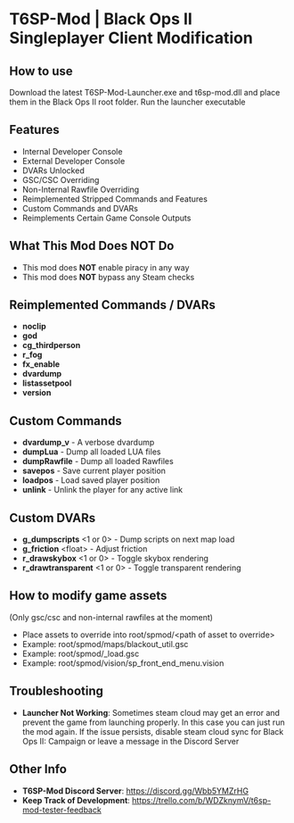 # T6SP-Mod | Black Ops II Singleplayer Client Modification

## How to use
Download the latest T6SP-Mod-Launcher.exe and t6sp-mod.dll and place them in the Black Ops II root folder. Run the launcher executable

## Features
- Internal Developer Console
- External Developer Console
- DVARs Unlocked
- GSC/CSC Overriding
- Non-Internal Rawfile Overriding
- Reimplemented Stripped Commands and Features
- Custom Commands and DVARs
- Reimplements Certain Game Console Outputs

## What This Mod Does NOT Do
- This mod does **NOT** enable piracy in any way
- This mod does **NOT** bypass any Steam checks

## Reimplemented Commands / DVARs
- **noclip**
- **god**
- **cg_thirdperson**
- **r_fog**
- **fx_enable**
- **dvardump**
- **listassetpool**
- **version**

## Custom Commands
- **dvardump_v** - A verbose dvardump
- **dumpLua** - Dump all loaded LUA files
- **dumpRawfile** - Dump all loaded Rawfiles
- **savepos** - Save current player position
- **loadpos** - Load saved player position
- **unlink** - Unlink the player for any active link

## Custom DVARs
- **g_dumpscripts** \<1 or 0\> - Dump scripts on next map load
- **g_friction** \<float\> - Adjust friction
- **r_drawskybox** \<1 or 0\> - Toggle skybox rendering
- **r_drawtransparent** \<1 or 0\> - Toggle transparent rendering

## How to modify game assets
(Only gsc/csc and non-internal rawfiles at the moment)
- Place assets to override into root/spmod/\<path of asset to override\>
- Example: root/spmod/maps/blackout_util.gsc
- Example: root/spmod/_load.gsc
- Example: root/spmod/vision/sp_front_end_menu.vision


## Troubleshooting
- **Launcher Not Working**: Sometimes steam cloud may get an error and prevent the game from launching properly. In this case you can just run the mod again. If the issue persists, disable steam cloud sync for Black Ops II: Campaign or leave a message in the Discord Server

## Other Info
- **T6SP-Mod Discord Server**: https://discord.gg/Wbb5YMZrHG
- **Keep Track of Development**: https://trello.com/b/WDZknymV/t6sp-mod-tester-feedback
